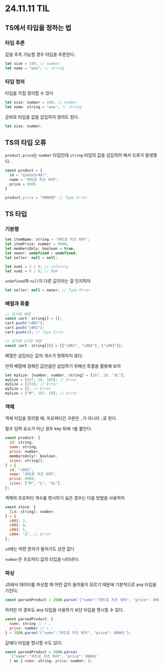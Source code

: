 # 24.11.11 TIL

## TS에서 타입을 정하는 법

### 타입 추론

값을 추측 가능할 경우 타입을 추론한다.

```js
let size = 100; // number
let name = "woo"; // string
```

### 타입 정의

타입을 직접 정의할 수 있다

```js
let size: number = 100; // number
let name: string = "woo"; // string
```

곧바로 타입을 값을 삽입하지 않아도 된다.

```js
let size: number;
```

## TS의 타입 오류

`product.price`는 `number` 타입인데 `string` 타입의 값을 삽입하려 해서 오류가 발생했다.

```js
const product = {
  id = "q1w2e3r4@!",
  name = "콰트로 치즈 와퍼",
  price = 8900
}

product.price = "9900원" // Type Error
```

## TS 타입

### 기본형

```js
let itemName: string = "콰트로 치즈 와퍼";
let itemPrice: number = 8900;
let membersOnly: boolean = true;
let owner: undefined = undefined;
let seller: null = null;

let num1 = 2 / 0; // infinity
let num2 = 0 / 0; // NaN
```

`undefined`와 `null`이 다른 값이라는 걸 인지하자

```js
let seller: null = owner; // Type Error
```

### 배열과 튜플

```js
// 문자열 배열
const cart: string[] = [];
cart.push("c001");
cart.push("c002");
cart.push(3); // Type Error
```

```js
// 문자열 2차원 배열
const cart: string[][] = [["c001", "c002"], ["c003"]];
```

배열은 삽입되는 값의 개수가 명확하지 않다.

만약 배열에 정해진 값만큼만 삽입하기 위해선 튜플을 활용해 보자

```js
let mySize: [number, number, string] = [167, 28, "XL"];
mySize = [167, 28, 105]; // Error
mySize = [255]; // Error
mySize = []; // Error
mySize = ["M", 167, 28]; // Error
```

### 객체

객체 타입을 정의할 때, 프로퍼티간 구분은 `,`가 아니라 `;`로 한다.

필수 입력 요소가 아닌 경우 key 뒤에 `?`를 붙인다.

```js
const product: {
  id: string,
  name: string,
  price: number,
  membersOnly?: boolean,
  sizes: string[],
} = {
  id: "c001",
  name: "콰트로 치즈 와퍼",
  price: 8900,
  sizes: ["M", "L", "XL"],
};
```

객체의 프로퍼티 개수를 명시하기 싫은 경우는 다음 방법을 사용하자

```js
const stock: {
  [id: string]: number,
} = {
  c001: 3,
  c002: 0,
  c003: 1,
  c004: "2", // Error
};
```

`id`에는 어떤 문자가 들어가도 상관 없다

`number`은 프로퍼티 값의 타입을 나타낸다.

### 파싱

JS에서 데이터를 파싱할 때 어떤 값이 들어올지 모르기 때문에 기본적으로 any 타입을 가진다.

```js
const parsedProduct = JSON.parse('{"name":"콰트로 치즈 와퍼", "price": 8900}');
```

하지만 이 경우도 any 타입을 사용하기 보단 타입을 명시할 수 있다.

```js
const parsedProduct: {
  name: string // + ;
  price: number // + ;
} = JSON.parse('{"name":"콰트로 치즈 와퍼", "price": 8900}');
```

값에다 타입을 명시할 수도 있다.

```js
const parsedProduct = JSON.parse(
  '{"name":"콰트로 치즈 와퍼", "price": 8900}'
  ) as { name: string; price: number; };
```
